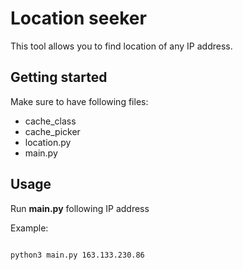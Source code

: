 # Location seeker

This tool allows you to find location of any IP address.

## Getting started
Make sure to have following files: 
* cache_class
* cache_picker
* location.py
* main.py

## Usage

Run **main.py** following IP address

Example:
```

python3 main.py 163.133.230.86

```